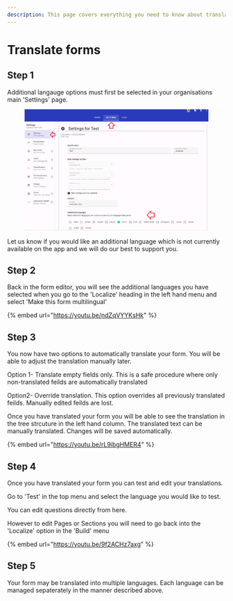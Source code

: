 ```yaml
---
description: This page covers everything you need to know about translating your form into an additional language
---
```


# Translate forms

## Step 1

Additional langauge options must first be selected in your organisations main 'Settings' page.

<figure><img src="../../../.gitbook/assets/image (23).png" alt=""><figcaption></figcaption></figure>

Let us know if you would like an additional language which is not currently available on the app and we will do our best to support you.

## Step 2

Back in the form editor, you will see the additional languages you have selected when you go to the 'Localize' heading in the left hand menu and select 'Make this form multilingual'

{% embed url="https://youtu.be/ndZqVYYKsHk" %}

## Step 3

You now have two options to automatically translate your form.  You will be able to adjust the translation manually later.

Option 1- Translate empty fields only.  This is a safe procedure where only non-translated feilds are automatically translated

Option2- Override translation.  This option overrides all previously translated feilds.  Manually edited feilds are lost.&#x20;

Once you have translated your form you will be able to see the translation in the tree strcuture in the left hand column.   The translated text can be manually translated.  Changes will be saved automatically.

{% embed url="https://youtu.be/rL9ibgHMER4" %}

## Step 4

Once you have translated your form you can test and edit your translations.

&#x20;Go to 'Test' in the top menu and select the language you would like to test.

You can edit questions directly from here.

However to edit Pages or Sections you will need to go back into the 'Localize' option in the 'Build' menu

{% embed url="https://youtu.be/9f2ACHz7axg" %}

## Step 5

Your form may be translated into multiple languages.  Each language can be managed sepaterately in the manner described above.
